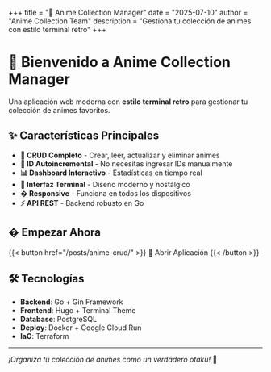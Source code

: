 +++
title = "🎌 Anime Collection Manager"
date = "2025-07-10"
author = "Anime Collection Team"
description = "Gestiona tu colección de animes con estilo terminal retro"
+++

# 🎌 Bienvenido a Anime Collection Manager

Una aplicación web moderna con **estilo terminal retro** para gestionar tu colección de animes favoritos.

## ✨ Características Principales

- **🚀 CRUD Completo** - Crear, leer, actualizar y eliminar animes
- **🎯 ID Autoincremental** - No necesitas ingresar IDs manualmente  
- **📊 Dashboard Interactivo** - Estadísticas en tiempo real
- **🎨 Interfaz Terminal** - Diseño moderno y nostálgico
- **� Responsive** - Funciona en todos los dispositivos
- **⚡ API REST** - Backend robusto en Go

## � Empezar Ahora

{{< button href="/posts/anime-crud/" >}}
🎌 Abrir Aplicación
{{< /button >}}

## 🛠️ Tecnologías

- **Backend**: Go + Gin Framework
- **Frontend**: Hugo + Terminal Theme  
- **Database**: PostgreSQL
- **Deploy**: Docker + Google Cloud Run
- **IaC**: Terraform

---

*¡Organiza tu colección de animes como un verdadero otaku!* 🌸
